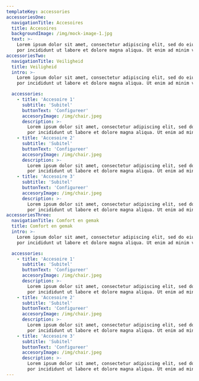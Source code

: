 ```yaml
---
templateKey: accessories
accessoriesOne:
  navigationTitle: Accesoires
  title: Accesoires
  backgroundImage: /img/mock-image-1.jpg
  text: >-
    Lorem ipsum dolor sit amet, consectetur adipiscing elit, sed do eiusmod tem-
    por incididunt ut labore et dolore magna aliqua. Ut enim ad minim veniam
accessoriesTwo:
  navigationTitle: Veiligheid
  title: Veiligheid
  intro: >-
    Lorem ipsum dolor sit amet, consectetur adipiscing elit, sed do eiusmod tem-
    por incididunt ut labore et dolore magna aliqua. Ut enim ad minim veniam

  accessories:
    - title: 'Accesoire 1'
      subtitle: 'Subitel'
      buttonText: 'Configureer'
      accesoryImage: /img/chair.jpeg
      description: >-
        Lorem ipsum dolor sit amet, consectetur adipiscing elit, sed do eiusmod tem-
        por incididunt ut labore et dolore magna aliqua. Ut enim ad minim veniam
    - title: 'Accesoire 2'
      subtitle: 'Subitel'
      buttonText: 'Configureer'
      accesoryImage: /img/chair.jpeg
      description: >-
        Lorem ipsum dolor sit amet, consectetur adipiscing elit, sed do eiusmod tem-
        por incididunt ut labore et dolore magna aliqua. Ut enim ad minim veniam
    - title: 'Accesoire 3'
      subtitle: 'Subitel'
      buttonText: 'Configureer'
      accesoryImage: /img/chair.jpeg
      description: >-
        Lorem ipsum dolor sit amet, consectetur adipiscing elit, sed do eiusmod tem-
        por incididunt ut labore et dolore magna aliqua. Ut enim ad minim veniam
accessoriesThree:
  navigationTitle: Comfort en gemak
  title: Comfort en gemak
  intro: >-
    Lorem ipsum dolor sit amet, consectetur adipiscing elit, sed do eiusmod tem-
    por incididunt ut labore et dolore magna aliqua. Ut enim ad minim veniam

  accessories:
    - title: 'Accesoire 1'
      subtitle: 'Subitel'
      buttonText: 'Configureer'
      accesoryImage: /img/chair.jpeg
      description: >-
        Lorem ipsum dolor sit amet, consectetur adipiscing elit, sed do eiusmod tem-
        por incididunt ut labore et dolore magna aliqua. Ut enim ad minim veniam
    - title: 'Accesoire 2'
      subtitle: 'Subitel'
      buttonText: 'Configureer'
      accesoryImage: /img/chair.jpeg
      description: >-
        Lorem ipsum dolor sit amet, consectetur adipiscing elit, sed do eiusmod tem-
        por incididunt ut labore et dolore magna aliqua. Ut enim ad minim veniam
    - title: 'Accesoire 3'
      subtitle: 'Subitel'
      buttonText: 'Configureer'
      accesoryImage: /img/chair.jpeg
      description: >-
        Lorem ipsum dolor sit amet, consectetur adipiscing elit, sed do eiusmod tem-
        por incididunt ut labore et dolore magna aliqua. Ut enim ad minim veniam
---
```

